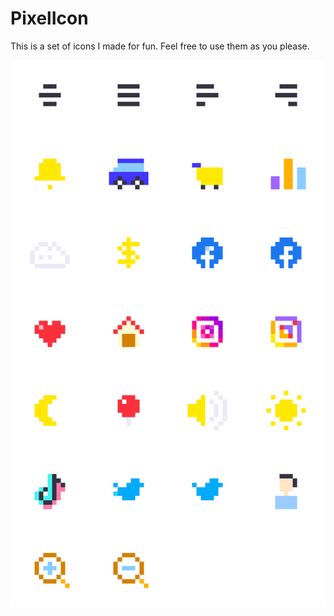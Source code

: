 # PixelIcon

This is a set of icons I made for fun. Feel free to use them as you please.

<img title="Icon preview" alt="Icon preview" src="preview.png">
